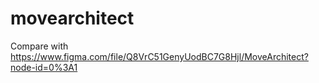 # movearchitect
Compare with https://www.figma.com/file/Q8VrC51GenyUodBC7G8Hjl/MoveArchitect?node-id=0%3A1

